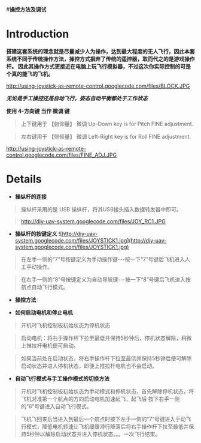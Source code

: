 #**操控方法及调试**

# Introduction #
**搭建这套系统的理念就是尽量减少人为操作，达到最大程度的无人飞行，因此本套系统不同于传统操作方法，操控方式摒弃了传统的遥控器，取而代之的是游戏操作杆。
因此其操作方式更接近在电脑上玩飞行模拟器，不过这次你实际控制的可是个真的能飞的飞机。**

http://using-joystick-as-remote-control.googlecode.com/files/BLOCK.JPG


_**无论是手工操控还是自动飞行，姿态自动平衡都处于工作状态**_

**使用 4-方向键 当作 微调 键**


> 上下键用于 【俯仰量】 微调
> Up-Down key is for Pitch FINE adjustment.

> 左右键用于 【侧倾量】 微调
> Left-Right key is for Roll FINE adjustment.


http://using-joystick-as-remote-control.googlecode.com/files/FINE_ADJ.JPG



# Details #


  * **操纵杆的连接**

> 操纵杆采用的是 USB 操纵杆，将其USB接头插入数据转发器中即可。

> http://diy-uav-system.googlecode.com/files/JOY_RC1.JPG

  * **操纵杆的按键定义**
![http://diy-uav-system.googlecode.com/files/JOYSTICK1.jpg](http://diy-uav-system.googlecode.com/files/JOYSTICK1.jpg)

> 在左手一侧的“7”号按键定义为手动操作键---按一下“7”号键后飞机进入人工手动操作。


> 在右手一侧的“8”号按键定义为自动导航键---按一下“8”号键后飞机进入按航点自动飞行模式。


  * **操控方法**

  * **如何启动电机和停止电机**
> 开机时飞机控制板初始状态为停机状态

> 启动电机：将右手操作杆下拉至最低并保持5秒钟后，停机状态解除，稍微上推拉杆电机便可启动。

> 如果当前处在启动状态，将右手操作杆下拉至最低并保持5秒钟后便可解除启动状态并进入停机状态，即便上推拉杆电机也不会启动。

  * **自动飞行模式与手工操作模式的切换方法**
> 开机时飞机控制板初始状态为手动模式和停机状态，首先解除停机状态，将飞机对准第一个航点的方向启动电机加速起飞，起飞后 按下右手一侧的“8”号键进入自动飞行模式。

> 飞机飞回来后当进入到最后一个航点时按下左手一侧的“7”号键进入手动飞行模式，降低电机转速让飞机缓缓滑行降落后将右手操作杆下拉至最低并保持5秒钟以解除启动状态并进入停机状态。。。一次飞行结束。



